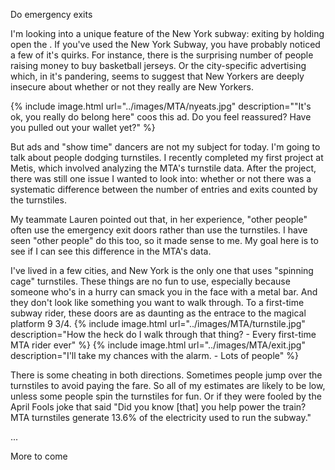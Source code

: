 Do emergency exits 

I'm looking into a unique feature of the New York subway: exiting by holding open the .
If you've used the New York Subway, you have probably noticed a few of it's quirks.  For instance, there is the surprising number of people raising money to buy basketball jerseys.  Or the city-specific advertising which, in it's pandering, seems to suggest that New Yorkers are deeply insecure about whether or not they really are New Yorkers.  

{% include image.html url="../images/MTA/nyeats.jpg" description="&quot;It's ok, you really do belong here&quot; coos this ad. Do you feel reassured? Have you pulled out your wallet yet?" %}


But ads and "show time" dancers are not my subject for today.  I'm going to talk about people dodging turnstiles. I recently completed my first project at Metis, which involved analyzing the MTA's turnstile data.  After the project, there was still one issue I wanted to look into: whether or not there was a systematic difference between the number of entries and exits counted by the turnstiles.

My teammate Lauren pointed out that, in her experience, "other people" often use the emergency exit doors rather than use the turnstiles. I have seen "other people" do this too, so it made sense to me. My goal here is to see if I can see this difference in the MTA's data.

I've lived in a few cities, and New York is the only one that uses "spinning cage" turnstiles. These things are no fun to use, especially because someone who's in a hurry can smack you in the face with a metal bar. And they don't look like something you want to walk through.  To a first-time subway rider, these doors are as daunting as the entrace to the magical platform 9 3/4.
{% include image.html url="../images/MTA/turnstile.jpg" description="How the heck do I walk through that thing? - Every first-time MTA rider ever" %} {% include image.html url="../images/MTA/exit.jpg" description="I'll take my chances with the alarm. - Lots of people" %}


There is some cheating in both directions.  Sometimes people jump over the turnstiles to avoid paying the fare.  So all of my estimates are likely to be low, unless some people spin the turnstiles for fun.  Or if they were fooled by the April Fools joke that said "Did you know [that] you help power the train? MTA turnstiles generate 13.6% of the electricity used to run the subway."

... 


More to come